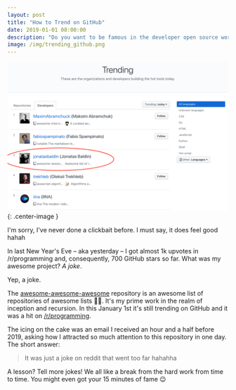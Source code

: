 ```yaml
---
layout: post
title: "How to Trend on GitHub"
date: 2019-01-01 08:00:00
description: "Do you want to be famous in the developer open source world? Here you will learn everything!"
image: /img/trending_github.png
---
```


![A screenshot of me trending on GitHub](/img/trending_github.png){: .center-image }

I'm sorry, I've never done a clickbait before. I must say, it does feel good hahah

In last New Year's Eve – aka yesterday – I got almost 1k upvotes in /r/programming and, consequently, 700 GitHub stars so far. What was my awesome project? _A joke_.

Yep, a joke.

The [awesome-awesome-awesome](https://github.com/jonatasbaldin/awesome-awesome-awesome) repository is an awesome list of repositories of awesome lists 🤷‍♀️. It's my prime work in the realm of inception and recursion. In this January 1st it's still trending on GitHub and it was a hit on [/r/programming](https://www.reddit.com/r/programming/comments/aaqyit/github_jonatasbaldinawesomeawesomeawesome_awesome/).

The icing on the cake was an email I received an hour and a half before 2019, asking how I attracted so much attention to this repository in one day. The short answer:

> It was just a joke on reddit that went too far hahahha

A lesson? Tell more jokes! We all like a break from the hard work from time to time. You might even got your 15 minutes of fame 😉